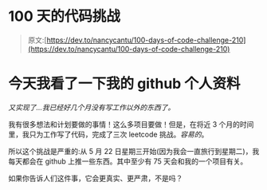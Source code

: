 # 100 天的代码挑战

> 原文:[https://dev.to/nancycantu/100-days-of-code-challenge-210](https://dev.to/nancycantu/100-days-of-code-challenge-210)

# 今天我看了一下我的 github 个人资料

*又实现了...我已经好几个月没有写工作以外的东西了。*

我有很多想法和计划要做的事情！这么多项目要做！但是，在将近 3 个月的时间里，我只为工作写了代码，完成了三次 leetcode 挑战。*容易的*。

所以这个挑战是严重的:从 5 月 22 日星期三开始(因为我会一直旅行到星期二)，我每天都会在 github 上推一些东西。其中至少有 75 天会和我的一个项目有关。

如果你告诉人们这件事，它会更真实、更严肃，不是吗？